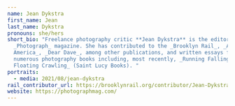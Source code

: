 ```yaml
---
name: Jean Dykstra
first_name: Jean
last_name: Dykstra
pronouns: she/hers
short_bio: "Freelance photography critic **Jean Dykstra** is the editor of
  _Photograph_ magazine. She has contributed to the _Brooklyn Rail_, _Art in
  America_, _Dear Dave_, among other publications, and written essays for
  numerous photography books including, most recently, _Running Falling Flying
  Floating Crawling_ (Saint Lucy Books). "
portraits:
  - media: 2021/08/jean-dykstra
rail_contributor_url: https://brooklynrail.org/contributor/Jean-Dykstra
website: https://photographmag.com/
---
```

